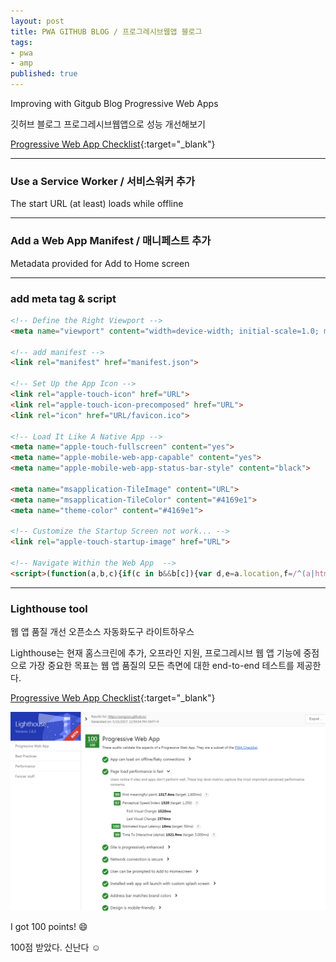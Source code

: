 ```yaml
---
layout: post
title: PWA GITHUB BLOG / 프로그레시브웹앱 블로그 
tags:
- pwa
- amp
published: true
---
```



Improving with  Gitgub Blog Progressive Web Apps

깃허브 블로그 프로그레시브웹앱으로 성능 개선해보기




[Progressive Web App Checklist](https://developers.google.com/web/progressive-web-apps/checklist){:target="_blank"}

---

### Use a Service Worker / 서비스워커 추가

The start URL (at least) loads while offline

---

### Add a Web App Manifest / 매니페스트 추가

Metadata provided for Add to Home screen

---

### add meta tag & script

```html
<!-- Define the Right Viewport -->
<meta name="viewport" content="width=device-width; initial-scale=1.0; maximum-scale=1.0; user-scalable=no" />

<!-- add manifest -->
<link rel="manifest" href="manifest.json">

<!-- Set Up the App Icon -->
<link rel="apple-touch-icon" href="URL">
<link rel="apple-touch-icon-precomposed" href="URL">
<link rel="icon" href="URL/favicon.ico">

<!-- Load It Like A Native App -->
<meta name="apple-touch-fullscreen" content="yes">
<meta name="apple-mobile-web-app-capable" content="yes">
<meta name="apple-mobile-web-app-status-bar-style" content="black">

<meta name="msapplication-TileImage" content="URL">
<meta name="msapplication-TileColor" content="#4169e1">
<meta name="theme-color" content="#4169e1">

<!-- Customize the Startup Screen not work... -->
<link rel="apple-touch-startup-image" href="URL">

<!-- Navigate Within the Web App  -->
<script>(function(a,b,c){if(c in b&&b[c]){var d,e=a.location,f=/^(a|html)$/i;a.addEventListener("click",function(a){d=a.target;while(!f.test(d.nodeName))d=d.parentNode;"href"in d&&(d.href.indexOf("http")||~d.href.indexOf(e.host))&&(a.preventDefault(),e.href=d.href)},!1)}})(document,window.navigator,"standalone")</script> 
```

---

### Lighthouse tool

웹 앱 품질 개선 오픈소스 자동화도구 라이트하우스

Lighthouse는 현재 홈스크린에 추가, 오프라인 지원, 프로그레시브 웹 앱 기능에 중점으로 가장 중요한 목표는 웹 앱 품질의 모든 측면에 대한 end-to-end 테스트를 제공한다.


[Progressive Web App Checklist](https://developers.google.com/web/tools/lighthouse/){:target="_blank"}


![](../images/pwa.jpg)

I got 100 points! :smile:

100점 받았다. 신난다 :relaxed:




